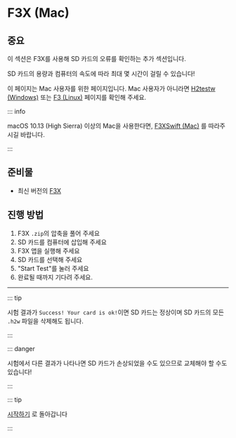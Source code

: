 # F3X (Mac)

## 중요

이 섹션은 F3X를 사용해 SD 카드의 오류를 확인하는 추가 섹션입니다.

SD 카드의 용량과 컴퓨터의 속도에 따라 최대 몇 시간이 걸릴 수 있습니다!

이 페이지는 Mac 사용자를 위한 페이지입니다. Mac 사용자가 아니라면 [H2testw (Windows)](h2testw-\(windows\)) 또는 [F3 (Linux)](f3-\(linux\)) 페이지를 확인해 주세요.

::: info

macOS 10.13 (High Sierra) 이상의 Mac을 사용한다면, [F3XSwift (Mac)](f3xswift-\(mac\)) 를 따라주시길 바랍니다.

:::

## 준비물

- 최신 버전의 [F3X](https://github.com/insidegui/F3X/releases/latest)

## 진행 방법

1. F3X `.zip`의 압축을 풀어 주세요
2. SD 카드를 컴퓨터에 삽입해 주세요
3. F3X 앱을 실행해 주세요
4. SD 카드를 선택해 주세요
5. "Start Test"를 눌러 주세요
6. 완료될 때까지 기다려 주세요.

___

::: tip

시험 결과가 `Success! Your card is ok!`이면 SD 카드는 정상이며 SD 카드의 모든 `.h2w` 파일을 삭제해도 됩니다.

:::

::: danger

시험에서 다른 결과가 나타나면 SD 카드가 손상되었을 수도 있으므로 교체해야 할 수도 있습니다!

:::

::: tip

[시작하기](get-started) 로 돌아갑니다

:::
